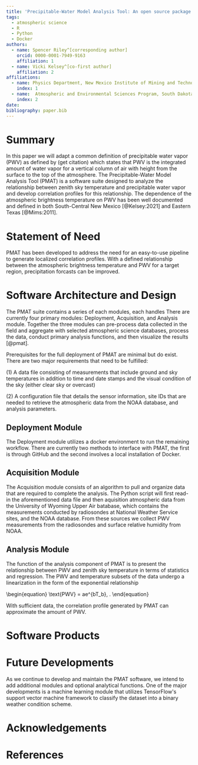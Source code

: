 ```yaml
---
title: 'Precipitable-Water Model Analysis Tool: An open source package for studying precipitable water'
tags:
  - atmospheric science
  - R
  - Python
  - Docker
authors:
  - name: Spencer Riley^[corresponding author]
    orcid: 0000-0001-7949-9163 
    affiliation: 1
  - name: Vicki Kelsey^[co-first author]
    affiliation: 2
affiliations:
  - name: Physics Department, New Mexico Institute of Mining and Technology
    index: 1
  - name:  Atmospheric and Environmental Sciences Program, South Dakota School of Mines and Technology
    index: 2
date:
bibliography: paper.bib
---
```

# Summary
In this paper we will adapt a common definition of precipitable water vapor (PWV) as defined by (get citation) which states that PWV is the integrated amount of water vapor for a vertical column of air with height from the surface to the top of the atmosphere. The Precipitable-Water Model Analysis Tool (PMAT) is a software suite designed to analyze the relationship between zenith sky temperature and precipitable water vapor and develop correlation profiles for this relationship. The dependence of the atmospheric brightness temperature on PWV has been well documented and defined in both South-Central New Mexico [@Kelsey:2021] and Eastern Texas [@Mims:2011]. 

# Statement of Need
PMAT has been developed to address the need for an easy-to-use pipeline to generate localized correlation profiles. With a defined relationship between the atmospheric brightness temperature and PWV for a target region, precipitation forcasts can be improved. 

# Software Architecture and Design
The PMAT suite contains a series of each modules, each handles  There are currently four primary modules: Deployment, Acquisition, and Analysis module. Together the three modules can pre-process data collected in the field and aggregate with selected atmospheric science databases, process the data, conduct primary analysis functions, and then visualize the results [@pmat].

Prerequisites for the full deployment of PMAT are minimal but do exist. There are two major requirements that need to be fulfilled:

(1) A data file consisting of measurements that include ground and sky temperatures in addition to time and date stamps and the visual condition of the sky (either clear sky or overcast)

(2) A configuration file that details the sensor information, site IDs that are needed to retrieve the atmospheric data from the NOAA database, and analysis parameters. 

## Deployment Module
The Deployment module utilizes a docker environment to run the remaining workflow. There are currently two methods to interface with PMAT, the first is through GitHub and the second involves a local installation of Docker. 

## Acquisition Module
The Acquisition module consists of an algorithm to pull and organize data that are required to complete the analysis. The Python script will first read-in the aforementioned data file and then aquisition atmospheric data from the University of Wyoming Upper Air batabase, which contains the measurements conducted by radiosondes at National Weather Service sites, and the NOAA database. From these sources we collect PWV measurements from the radiosondes and surface relative humidity from NOAA.  

## Analysis Module
The function of the analysis component of PMAT is to present the relationship between PWV and zenith sky temperature in terms of statistics and regression. The PWV and temperature subsets of the data undergo a linearization in the form of the exponential relationship

\begin{equation}
\text{PWV} = ae^{bT_b}\, .
\end{equation}

With sufficient data, the correlation profile generated by PMAT can approximate the amount of PWV. 

# Software Products

# Future Developments 
As we continue to develop and maintain the PMAT software, we intend to add additional modules and optional analytical functions. One of the major developments is a machine learning module that utilizes TensorFlow's support vector machine framework to classify the dataset into a binary weather condition scheme. 

# Acknowledgements

# References

